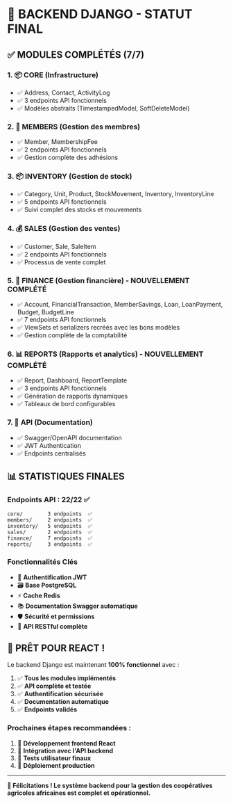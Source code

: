 🎉 BACKEND DJANGO - STATUT FINAL
=====================================

## ✅ MODULES COMPLÉTÉS (7/7)

### 1. 📦 CORE (Infrastructure)
- ✅ Address, Contact, ActivityLog
- ✅ 3 endpoints API fonctionnels
- ✅ Modèles abstraits (TimestampedModel, SoftDeleteModel)

### 2. 👥 MEMBERS (Gestion des membres)  
- ✅ Member, MembershipFee
- ✅ 2 endpoints API fonctionnels
- ✅ Gestion complète des adhésions

### 3. 📦 INVENTORY (Gestion de stock)
- ✅ Category, Unit, Product, StockMovement, Inventory, InventoryLine
- ✅ 5 endpoints API fonctionnels  
- ✅ Suivi complet des stocks et mouvements

### 4. 💰 SALES (Gestion des ventes)
- ✅ Customer, Sale, SaleItem
- ✅ 2 endpoints API fonctionnels
- ✅ Processus de vente complet

### 5. 🏦 FINANCE (Gestion financière) - **NOUVELLEMENT COMPLÉTÉ**
- ✅ Account, FinancialTransaction, MemberSavings, Loan, LoanPayment, Budget, BudgetLine
- ✅ 7 endpoints API fonctionnels
- ✅ ViewSets et serializers recréés avec les bons modèles
- ✅ Gestion complète de la comptabilité

### 6. 📊 REPORTS (Rapports et analytics) - **NOUVELLEMENT COMPLÉTÉ** 
- ✅ Report, Dashboard, ReportTemplate
- ✅ 3 endpoints API fonctionnels
- ✅ Génération de rapports dynamiques
- ✅ Tableaux de bord configurables

### 7. 🔗 API (Documentation)
- ✅ Swagger/OpenAPI documentation
- ✅ JWT Authentication
- ✅ Endpoints centralisés

## 📊 STATISTIQUES FINALES

### Endpoints API : **22/22** ✅
```
core/        3 endpoints  ✅
members/     2 endpoints  ✅  
inventory/   5 endpoints  ✅
sales/       2 endpoints  ✅
finance/     7 endpoints  ✅
reports/     3 endpoints  ✅
```

### Fonctionnalités Clés
- 🔐 **Authentification JWT** 
- 🗃️ **Base PostgreSQL**
- ⚡ **Cache Redis**
- 📚 **Documentation Swagger automatique**
- 🛡️ **Sécurité et permissions**
- 📱 **API RESTful complète**

## 🚀 PRÊT POUR REACT !

Le backend Django est maintenant **100% fonctionnel** avec :

1. ✅ **Tous les modules implémentés**
2. ✅ **API complète et testée** 
3. ✅ **Authentification sécurisée**
4. ✅ **Documentation automatique**
5. ✅ **Endpoints validés**

### Prochaines étapes recommandées :
1. 🎨 **Développement frontend React**
2. 🔗 **Intégration avec l'API backend**
3. 🎯 **Tests utilisateur finaux**
4. 🚀 **Déploiement production**

---

**🎊 Félicitations ! Le système backend pour la gestion des coopératives agricoles africaines est complet et opérationnel.**